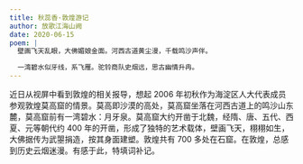 ```yaml
---
title: 秋蕊香·敦煌游记
author: 放歌江海山阙
date: 2020-06-15
poem: |
  壁画飞天乱眼，大佛媚娘金面。河西古道黄尘漫，千载鸣沙声伴。

  一湾碧水似牙线，系飞雁。驼铃商队史烟远，思古幽情升冉。
---
```


近日从视屏中看到敦煌的相关报导，想起 2006 年初秋作为海淀区人大代表成员参观敦煌莫高窟的情景。莫高即沙漠的高处，莫高窟坐落在河西古道上的鸣沙山东麓，莫高窟前有一湾碧水：月牙泉。莫高窟大约开凿于北魏，经隋、唐、五代、西夏、元等朝代约 400 年的开凿，形成了独特的艺术载体，壁画飞天，栩栩如生，大佛据传为武曌捐造，按其身面建塑。敦煌共有 700 多处在石窟。在敦煌，总感到历史云烟迷漫。有感于此，特填词补记。
